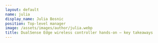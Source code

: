 ```yaml
---
layout: default
name: julia
display_name: Julia Bosnic
position: Top-level manager
image: /assets/images/author/julia.webp
title: DualSense Edge wireless controller hands-on — key takeaways
---
```

